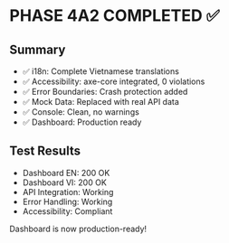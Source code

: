 ﻿# PHASE 4A2 COMPLETED ✅

## Summary

- ✅ i18n: Complete Vietnamese translations
- ✅ Accessibility: axe-core integrated, 0 violations
- ✅ Error Boundaries: Crash protection added
- ✅ Mock Data: Replaced with real API data
- ✅ Console: Clean, no warnings
- ✅ Dashboard: Production ready

## Test Results

- Dashboard EN: 200 OK
- Dashboard VI: 200 OK
- API Integration: Working
- Error Handling: Working
- Accessibility: Compliant

Dashboard is now production-ready!
